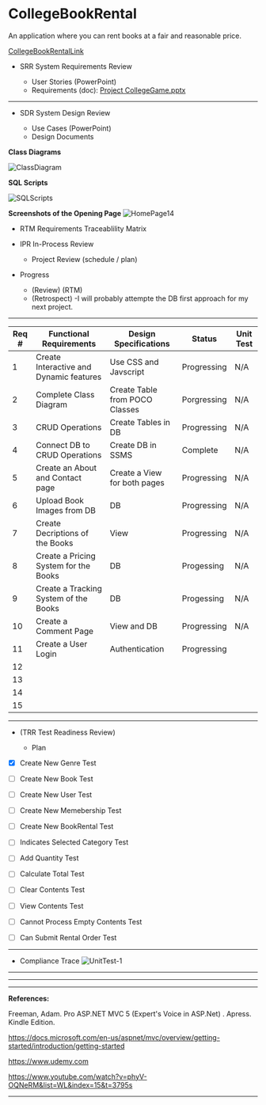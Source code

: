# CollegeBookRental

An application where you can rent books at a fair and reasonable price. 



[CollegeBookRentalLink](https://collegebookrentaldonnyves.azurewebsites.net/)
- SRR  System Requirements Review

	- User Stories (PowerPoint)
  - Requirements (doc): [Project CollegeGame.pptx](https://github.com/donnyves/CollegeBookRental/files/3076989/Project.CollegeGame.pptx)
---
- SDR  System Design Review

	- Use Cases (PowerPoint)
  - Design Documents

**Class Diagrams**

![ClassDiagram](https://user-images.githubusercontent.com/40510674/56258172-7fa4cd80-6083-11e9-823a-efb39b5d8382.PNG)


**SQL Scripts**

![SQLScripts](https://user-images.githubusercontent.com/40510674/56181491-920b0280-5fc2-11e9-9a1c-b19e427bbb0b.PNG)

  
**Screenshots of the Opening Page**
![HomePage14](https://user-images.githubusercontent.com/40510674/56264883-bb985c80-609c-11e9-89fb-8eaacea67e3f.PNG)
  - RTM  Requirements Traceablility Matrix
 - IPR   In-Process Review

	- Project Review (schedule / plan)
  - Progress
    - (Review) (RTM)
    - (Retrospect) -I will probably attempte the DB first approach for my next project.
--- 
|Req #|Functional Requirements|Design Specifications| Status|Unit Test  |
| ------------- |-------------| -----| --------|------|
|1|Create Interactive and Dynamic features  |Use CSS and Javscript  |Progressing |N/A|
|2|Complete Class Diagram  |Create Table from POCO Classes|Porgressing|N/A|
|3|CRUD Operations|Create Tables in DB|Progressing |N/A|
|4|Connect DB to CRUD Operations|Create DB in SSMS|Complete|N/A|
|5|Create an About and Contact page|Create a View for both pages|Progressing|N/A|
|6|Upload Book Images from DB|DB      |Progressing|N/A|
|7|Create Decriptions of the Books|View |Progressing|N/A|
|8|Create a Pricing System for the Books|DB|Progessing|N/A|
|9|Create a Tracking System of the Books|DB|Progessing|N/A|
|10|Create a Comment Page|View and DB|Progressing|N/A|
|11|Create a User Login    | Authentication     | Progressing        ||
|12|    |      |         ||
|13|    |      |         ||
|14|    |      |         ||
|15|    |      |         ||


  
---

- (TRR  Test Readiness Review)

	- Plan
- [x] Create New Genre Test
- [ ] Create New Book Test
- [ ] Create New User Test
- [ ] Create New Memebership Test
- [ ] Create New BookRental Test
- [ ] Indicates Selected Category Test
- [ ] Add Quantity Test
- [ ] Calculate Total Test
- [ ] Clear Contents Test
- [ ] View Contents Test
- [ ] Cannot Process Empty Contents Test
- [ ] Can Submit Rental Order Test


---

- Compliance Trace
  ![UnitTest-1](https://user-images.githubusercontent.com/40510674/56087261-09eaf880-5e1c-11e9-8e34-7d2a8d43a277.PNG)
---





---




---








**References:**





Freeman, Adam. Pro ASP.NET MVC 5 (Expert's Voice in ASP.Net) . Apress. Kindle Edition.




https://docs.microsoft.com/en-us/aspnet/mvc/overview/getting-started/introduction/getting-started




https://www.udemy.com



https://www.youtube.com/watch?v=phyV-OQNeRM&list=WL&index=15&t=3795s





---
